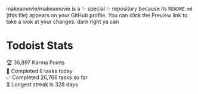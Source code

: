 makeamovie/makeamovie is a ✨ special ✨ repository because its `README.md` (this file) appears on your GitHub profile.
You can click the Preview link to take a look at your changes. darn right ya can

# Todoist Stats

<!-- TODO-IST:START -->
🏆  36,897 Karma Points           
🌸  Completed 8 tasks today           
✅  Completed 26,766 tasks so far           
⏳  Longest streak is 328 days
<!-- TODO-IST:END -->